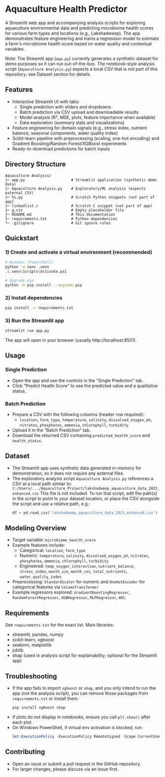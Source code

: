 # Aquaculture Health Predictor

A Streamlit web app and accompanying analysis scripts for exploring aquaculture environmental data and predicting microbiome health scores for various farm types and locations (e.g., Lakshadweep). The app demonstrates feature engineering and trains a regression model to estimate a farm's microbiome health score based on water quality and contextual variables.

Note: The Streamlit app (`app.py`) currently generates a synthetic dataset for demo purposes so it can run out-of-the-box. The notebook-style analysis script (`Aquaculture Analysis.py`) expects a local CSV that is not part of this repository; see Dataset section for details.

## Features
- Interactive Streamlit UI with tabs:
  - Single prediction with sliders and dropdowns
  - Batch prediction via CSV upload and downloadable results
  - Model analysis (R², MSE, plots, feature importance when available)
  - Data exploration (summary stats and visualizations)
- Feature engineering for domain signals (e.g., stress index, nutrient balance, seasonal components, water quality index)
- Scikit-learn pipeline with preprocessing (scaling, one-hot encoding) and Gradient Boosting/Random Forest/XGBoost experiments
- Ready-to-download predictions for batch inputs

## Directory Structure
```
Aquaculture Analysis/
├─ app.py                     # Streamlit application (synthetic demo data)
├─ Aquaculture Analysis.py    # Exploratory/ML analysis (expects external CSV)
├─ hi.py                      # Scratch Python snippets (not part of app)
├─ linkedlist.c               # Scratch C snippet (not part of app)
├─ g.csv                      # Empty placeholder file
├─ README.md                  # This documentation
├─ requirements.txt           # Python dependencies
└─ .gitignore                 # Git ignore rules
```

## Quickstart
### 1) Create and activate a virtual environment (recommended)
```bash
# Windows (PowerShell)
python -m venv .venv
.\.venv\Scripts\Activate.ps1

# Upgrade pip
python -m pip install --upgrade pip
```

### 2) Install dependencies
```bash
pip install -r requirements.txt
```

### 3) Run the Streamlit app
```bash
streamlit run app.py
```
The app will open in your browser (usually http://localhost:8501).

## Usage
### Single Prediction
- Open the app and use the controls in the "Single Prediction" tab.
- Click "Predict Health Score" to see the predicted value and a qualitative status.

### Batch Prediction
- Prepare a CSV with the following columns (header row required):
  - `location`, `farm_type`, `temperature`, `salinity`, `dissolved_oxygen`, `ph`, `nitrates`, `phosphates`, `ammonia`, `chlorophyll`, `turbidity`
- Upload it in the "Batch Prediction" tab.
- Download the returned CSV containing `predicted_health_score` and `health_status`.

## Dataset
- The Streamlit app uses synthetic data generated in-memory for demonstration, so it does not require any external files.
- The exploratory analysis script `Aquaculture Analysis.py` references a CSV at a local path similar to:
  `C:/Users/.../Aquaculture_Project/lakshadweep_aquaculture_data_2023_enhanced.csv`
  This file is not included. To run that script, edit the path(s) in the script to point to your dataset location, or place the CSV alongside the script and use a relative path, e.g.:
  ```python
  df = pd.read_csv('lakshadweep_aquaculture_data_2023_enhanced.csv')
  ```

## Modeling Overview
- Target variable: `microbiome_health_score`
- Example features include:
  - Categorical: `location`, `farm_type`
  - Numeric: `temperature`, `salinity`, `dissolved_oxygen`, `ph`, `nitrates`, `phosphates`, `ammonia`, `chlorophyll`, `turbidity`
  - Engineered: `temp_oxygen_interaction`, `nutrient_balance`, `stress_index`, `month_sin`, `month_cos`, `total_nutrients`, `water_quality_index`
- Preprocessing: `StandardScaler` for numeric and `OneHotEncoder` for categorical features via `ColumnTransformer`
- Example regressors explored: `GradientBoostingRegressor`, `RandomForestRegressor`, `XGBRegressor`, `MLPRegressor`, etc.

## Requirements
See `requirements.txt` for the exact list. Main libraries:
- streamlit, pandas, numpy
- scikit-learn, xgboost
- seaborn, matplotlib
- joblib
- shap (used in analysis script for explainability; optional for the Streamlit app)

## Troubleshooting
- If the app fails to import `xgboost` or `shap`, and you only intend to run the app (not the analysis script), you can remove those packages from `requirements.txt` or install them:
  ```bash
  pip install xgboost shap
  ```
- If plots do not display in notebooks, ensure you call `plt.show()` after each plot.
- On Windows PowerShell, if virtual env activation is blocked, run:
  ```powershell
  Set-ExecutionPolicy -ExecutionPolicy RemoteSigned -Scope CurrentUser
  ```

## Contributing
- Open an issue or submit a pull request in the GitHub repository.
- For larger changes, please discuss via an issue first.
